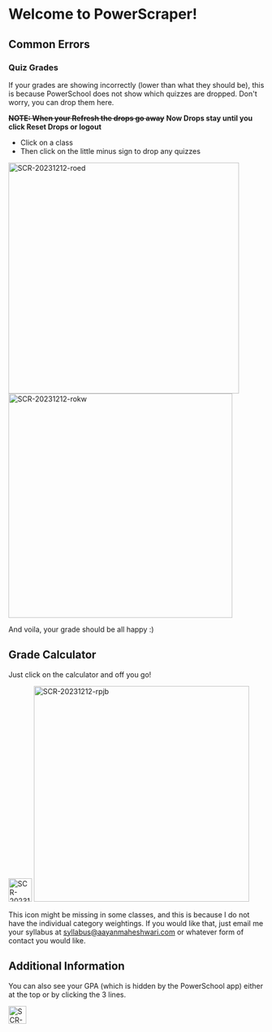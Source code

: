 
# Welcome to PowerScraper!

## Common Errors

### Quiz Grades

If your grades are showing incorrectly (lower than what they should be), this is because PowerSchool does not show which quizzes are dropped. Don't worry, you can drop them here.

 ~~**NOTE: When your Refresh the drops go away**~~
 **Now Drops stay until you click Reset Drops or logout**
- Click on a class
- Then click on the little minus sign to drop any quizzes

<img width="454" alt="SCR-20231212-roed" src="https://github.com/amaheshwari01/Power-Assist/assets/68670569/b93430b9-7c9a-4366-9ed8-de774e5e8f6c">

<img width="441" alt="SCR-20231212-rokw" src="https://github.com/amaheshwari01/Power-Assist/assets/68670569/0d6f0d02-6fb8-417b-b731-a980156ad493">

And voila, your grade should be all happy :)

## Grade Calculator

Just click on the calculator and off you go!

<img width="46" alt="SCR-20231212-rpeb" src="https://github.com/amaheshwari01/Power-Assist/assets/68670569/99fad495-3828-4c4e-8e48-54e6eccc886d">
<img width="424" alt="SCR-20231212-rpjb" src="https://github.com/amaheshwari01/Power-Assist/assets/68670569/21434f6d-6dee-4ec4-8030-c3a2fea5360c">



This icon might be missing in some classes, and this is because I do not have the individual category weightings. If you would like that, just email me your syllabus at syllabus@aayanmaheshwari.com or whatever form of contact you would like.

## Additional Information

You can also see your GPA (which is hidden by the PowerSchool app) either at the top or by clicking the 3 lines.

<img width="35" alt="SCR-20231212-rpuf" src="https://github.com/amaheshwari01/Power-Assist/assets/68670569/87c1b394-f006-4c72-a3e6-4349c79a1179">
